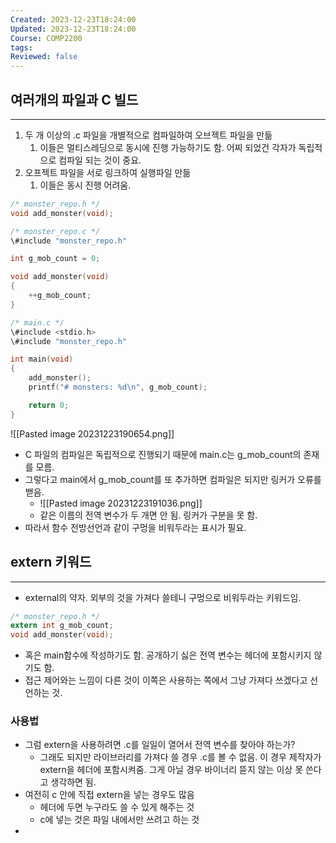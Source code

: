 ```yaml
---
Created: 2023-12-23T18:24:00
Updated: 2023-12-23T18:24:00
Course: COMP2200
tags: 
Reviewed: false
---
```


## 여러개의 파일과 C 빌드
---
1. 두 개 이상의 .c 파일을 개별적으로 컴파일하여 오브젝트 파일을 만듦
	1. 이들은 멀티스레딩으로 동시에 진행 가능하기도 함. 어찌 되었건 각자가 독립적으로 컴파일 되는 것이 중요.
2. 오프젝트 파일을 서로 링크하여 실행파일 만듦
	1. 이들은 동시 진행 어려움.

```C
/* monster_repo.h */ 
void add_monster(void);

/* monster_repo.c */
\#include "monster_repo.h"

int g_mob_count = 0;

void add_monster(void)
{
	++g_mob_count;
}

/* main.c */
\#include <stdio.h>
\#include "monster_repo.h"

int main(void)
{
	add_monster();
	printf("# monsters: %d\n", g_mob_count);

	return 0;
}
```
![[Pasted image 20231223190654.png]]
- C 파일의 컴파일은 독립적으로 진행되기 때문에 main.c는 g_mob_count의 존재를 모름.
- 그렇다고 main에서 g_mob_count를 또 추가하면 컴파일은 되지만 링커가 오류를 밷음.
	- ![[Pasted image 20231223191036.png]]
	- 같은 이름의 전역 변수가 두 개면 안 됨. 링커가 구분을 못 함.
- 따라서 함수 전방선언과 같이 구멍을 비워두라는 표시가 필요.

## extern 키워드
---
- external의 약자. 외부의 것을 가져다 쓸테니 구멍으로 비워두라는 키워드임.
```C
/* monster_repo.h */ 
extern int g_mob_count;
void add_monster(void);

```
- 혹은 main함수에 작성하기도 함. 공개하기 싫은 전역 변수는 헤더에 포함시키지 않기도 함.
- 접근 제어와는 느낌이 다른 것이 이쪽은 사용하는 쪽에서 그냥 가져다 쓰겠다고 선언하는 것.

### 사용법
- 그럼 extern을 사용하려면 .c를 일일이 열어서 전역 변수를 찾아야 하는가?
	- 그래도 되지만 라이브러리를 가져다 쓸 경우 .c를 볼 수 없음. 이 경우 제작자가 extern을 헤더에 포함시켜줌. 그게 아닐 경우 바이너리 뜯지 않는 이상 못 쓴다고 생각하면 됨.
- 여전히 c 안에 직접 extern을 넣는 경우도 많음
	- 헤더에 두면 누구라도 쓸 수 있게 해주는 것
	- c에 넣는 것은 파일 내에서만 쓰려고 하는 것
- 